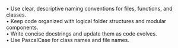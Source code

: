 • Use clear, descriptive naming conventions for files, functions, and classes.  
• Keep code organized with logical folder structures and modular components.  
• Write concise docstrings and update them as code evolves.  
• Use PascalCase for class names and file names.
